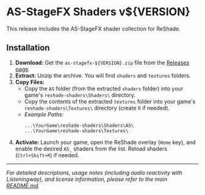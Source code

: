 # AS-StageFX Shaders v${VERSION}

This release includes the AS-StageFX shader collection for ReShade.

## Installation

1.  **Download:** Get the `as-stagefx-${VERSION}.zip` file from the [Releases page](https://github.com/LeonAquitaine/as-stagefx/releases/tag/${VERSION}).
2.  **Extract:** Unzip the archive. You will find `shaders` and `textures` folders.
3.  **Copy Files:**
    *   Copy the `AS` folder (from the extracted `shaders` folder) into your game's `reshade-shaders\Shaders\` directory.
    *   Copy the contents of the extracted `textures` folder into your game's `reshade-shaders\Textures\` directory (create it if needed).
    *   *Example Paths:*
        ```
        ...\YourGame\reshade-shaders\Shaders\AS\
        ...\YourGame\reshade-shaders\Textures\
        ```
4.  **Activate:** Launch your game, open the ReShade overlay (`Home` key), and enable the desired `AS_` shaders from the list. Reload shaders (`Ctrl+Shift+R`) if needed.

---

*For detailed descriptions, usage notes (including audio reactivity with Listeningway), and license information, please refer to the main [README.md](https://github.com/LeonAquitaine/as-stagefx/blob/main/README.md).*